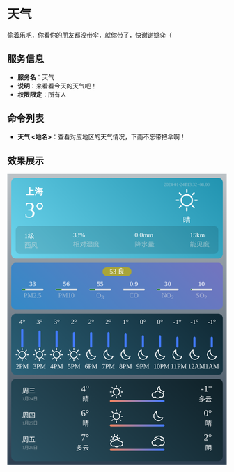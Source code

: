 # 天气

偷着乐吧，你看你的朋友都没带伞，就你带了，快谢谢姚奕（

## 服务信息

- **服务名**：天气
- **说明**：来看看今天的天气吧！
- **权限限定**：所有人

## 命令列表

- **天气 <地名>**：查看对应地区的天气情况，下雨不忘带把伞啊！

## 效果展示

![](assets/天气.png)

